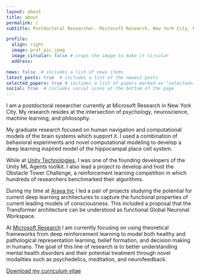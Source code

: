 ```yaml
---
layout: about
title: about
permalink: /
subtitle: Postdoctoral Researcher. Microsoft Research, New York City, NY, USA.

profile:
  align: right
  image: prof_pic.jpeg
  image_circular: false # crops the image to make it circular
  address:

news: false  # includes a list of news items
latest_posts: true  # includes a list of the newest posts
selected_papers: true # includes a list of papers marked as "selected={true}"
social: true  # includes social icons at the bottom of the page
---
```


I am a postdoctoral researcher currently at Microsoft Research in New York City. My research resides at the intersection of psychology, neuroscience, machine learning, and philosophy.

My graduate research focused on human navigation and computational models of the brain systems which support it. I used a combination of behavioral experiments and novel computational modeling to develop a deep learning inspired model of the hippocampal place cell system.

While at [Unity Technologies](https://unity.com/), I was one of the founding developers of the Unity ML Agents toolkit. I also lead a project to develop and host the Obstacle Tower Challenge, a reinforcement learning competition in which hundreds of researchers benchmarked their algorithms.

During my time at [Araya Inc](https://research.araya.org/) I led a pair of projects studying the potential for current deep learning architectures to capture the functional properties of current leading models of consciousness. This included a proposal that the Transformer architecture can be understood as functional Global Neuronal Workspace.

At [Microsoft Research](https://www.microsoft.com/en-us/research/) I am currently focusing on using theoretical frameworks from deep reinforcement learning to model both healthy and pathological representation learning, belief formation, and decision making in humans. The goal of this line of research is to better understanding mental health disorders and their potential treatment through novel modalities such as psychedelics, meditation, and neurofeedback.

[Download my curriculum vitae](/assets/pdf/juliani_cv.pdf)
